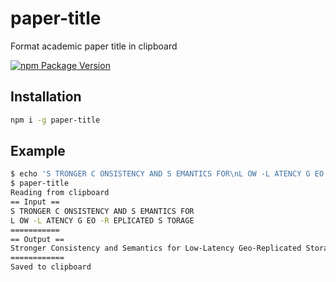 # paper-title
Format academic paper title in clipboard

[![npm Package Version](https://img.shields.io/npm/v/paper-title.svg?maxAge=2592000)](https://www.npmjs.com/package/paper-title)

## Installation
```bash
npm i -g paper-title
````

## Example
```bash
$ echo 'S TRONGER C ONSISTENCY AND S EMANTICS FOR\nL OW -L ATENCY G EO -R EPLICATED S TORAGE' | xclip -sel clipboard
$ paper-title
Reading from clipboard
== Input ==
S TRONGER C ONSISTENCY AND S EMANTICS FOR
L OW -L ATENCY G EO -R EPLICATED S TORAGE
===========
== Output ==
Stronger Consistency and Semantics for Low-Latency Geo-Replicated Storage
============
Saved to clipboard
```
